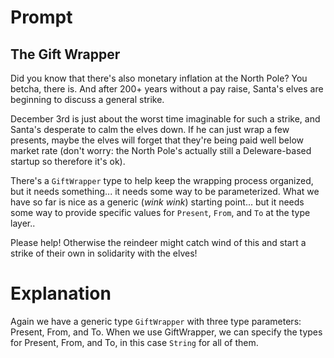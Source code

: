 # Prompt

## The Gift Wrapper

Did you know that there's also monetary inflation at the North Pole? You betcha, there is. And after 200+ years without a pay raise, Santa's elves are beginning to discuss a general strike.

December 3rd is just about the worst time imaginable for such a strike, and Santa's desperate to calm the elves down. If he can just wrap a few presents, maybe the elves will forget that they're being paid well below market rate (don't worry: the North Pole's actually still a Deleware-based startup so therefore it's ok).

There's a `GiftWrapper` type to help keep the wrapping process organized, but it needs something... it needs some way to be parameterized. What we have so far is nice as a generic (_wink wink_) starting point... but it needs some way to provide specific values for `Present`, `From`, and `To` at the type layer..

Please help! Otherwise the reindeer might catch wind of this and start a strike of their own in solidarity with the elves!

# Explanation

Again we have a generic type `GiftWrapper` with three type parameters: Present, From, and To. When we use GiftWrapper, we can specify the types for Present, From, and To, in this case `String` for all of them.
